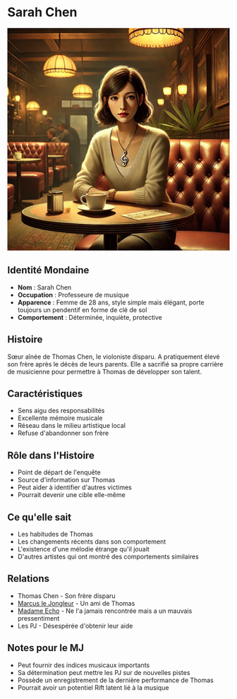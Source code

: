 # Sarah Chen

![Sarah Chen](images/sarah_chen.webp)

## Identité Mondaine
- **Nom** : Sarah Chen
- **Occupation** : Professeure de musique
- **Apparence** : Femme de 28 ans, style simple mais élégant, porte toujours un pendentif en forme de clé de sol
- **Comportement** : Déterminée, inquiète, protective

## Histoire
Sœur aînée de Thomas Chen, le violoniste disparu. A pratiquement élevé son frère après le décès de leurs parents. Elle a sacrifié sa propre carrière de musicienne pour permettre à Thomas de développer son talent.

## Caractéristiques
- Sens aigu des responsabilités
- Excellente mémoire musicale
- Réseau dans le milieu artistique local
- Refuse d'abandonner son frère

## Rôle dans l'Histoire
- Point de départ de l'enquête
- Source d'information sur Thomas
- Peut aider à identifier d'autres victimes
- Pourrait devenir une cible elle-même

## Ce qu'elle sait
- Les habitudes de Thomas
- Les changements récents dans son comportement
- L'existence d'une mélodie étrange qu'il jouait
- D'autres artistes qui ont montré des comportements similaires

## Relations
- Thomas Chen - Son frère disparu
- [Marcus le Jongleur](marcus_le_jongleur.md) - Un ami de Thomas
- [Madame Echo](madame_echo.md) - Ne l'a jamais rencontrée mais a un mauvais pressentiment
- Les PJ - Désespérée d'obtenir leur aide

## Notes pour le MJ
- Peut fournir des indices musicaux importants
- Sa détermination peut mettre les PJ sur de nouvelles pistes
- Possède un enregistrement de la dernière performance de Thomas
- Pourrait avoir un potentiel Rift latent lié à la musique
